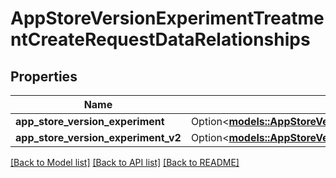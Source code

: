 # AppStoreVersionExperimentTreatmentCreateRequestDataRelationships

## Properties

Name | Type | Description | Notes
------------ | ------------- | ------------- | -------------
**app_store_version_experiment** | Option<[**models::AppStoreVersionExperimentTreatmentRelationshipsAppStoreVersionExperiment**](AppStoreVersionExperimentTreatment_relationships_appStoreVersionExperiment.md)> |  | [optional]
**app_store_version_experiment_v2** | Option<[**models::AppStoreVersionExperimentTreatmentRelationshipsAppStoreVersionExperiment**](AppStoreVersionExperimentTreatment_relationships_appStoreVersionExperiment.md)> |  | [optional]

[[Back to Model list]](../README.md#documentation-for-models) [[Back to API list]](../README.md#documentation-for-api-endpoints) [[Back to README]](../README.md)



